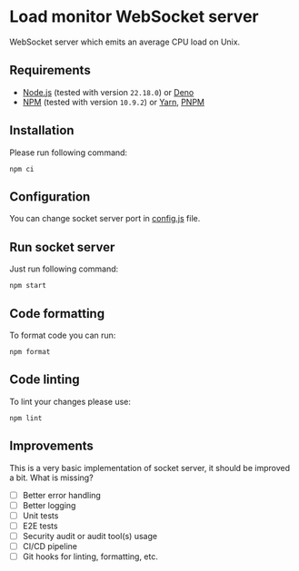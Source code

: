 # Load monitor WebSocket server

WebSocket server which emits an average CPU load on Unix.

## Requirements

- [Node.js](https://nodejs.org) (tested with version `22.18.0`) or [Deno](https://deno.land/)
- [NPM](https://www.npmjs.com/) (tested with version `10.9.2`) or [Yarn](https://yarnpkg.com/), [PNPM](https://pnpm.js.org/)

## Installation

Please run following command:

```commandline
npm ci
```

## Configuration

You can change socket server port in [config.js](config.js) file.

## Run socket server

Just run following command:

```commandline
npm start
```

## Code formatting

To format code you can run:

```commandline
npm format
```

## Code linting

To lint your changes please use:

```commandline
npm lint
```

## Improvements

This is a very basic implementation of socket server, it should be improved a bit.
What is missing?

- [ ] Better error handling
- [ ] Better logging
- [ ] Unit tests
- [ ] E2E tests
- [ ] Security audit or audit tool(s) usage
- [ ] CI/CD pipeline
- [ ] Git hooks for linting, formatting, etc.
